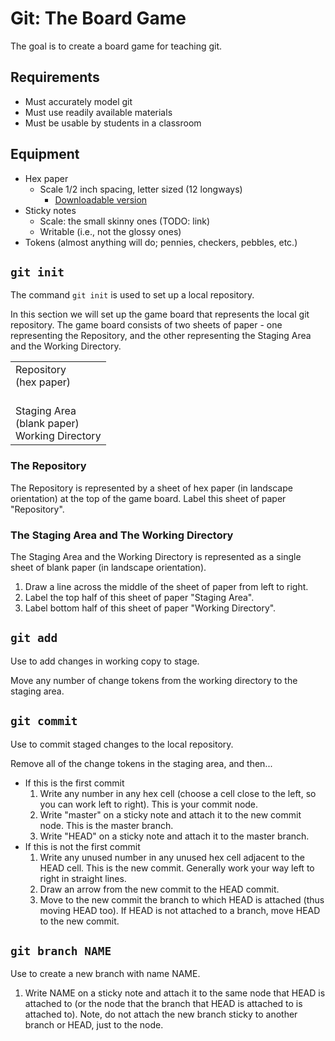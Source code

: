 # Git: The Board Game

The goal is to create a board game for teaching git.

## Requirements

- Must accurately model git
- Must use readily available materials
- Must be usable by students in a classroom

## Equipment

- Hex paper
  - Scale 1/2 inch spacing, letter sized (12 longways)
    - [Downloadable version](https://www.printablepaper.net/preview/hexagon-portrait-letter-2)
- Sticky notes
  - Scale: the small skinny ones (TODO: link)
  - Writable (i.e., not the glossy ones)
- Tokens (almost anything will do; pennies, checkers, pebbles, etc.)

## `git init`
The command `git init` is used to set up a local repository.

In this section we will set up the game board that represents the local git repository. The game board consists of two sheets of paper - one representing the Repository, and the other representing the Staging Area and the Working Directory.

<table>
<tr><td>Repository<br>(hex paper)<br><br></td></tr>
<tr><td>Staging Area<br>
(blank paper)<br>
Working Directory</td></tr>
</table>

### The Repository
The Repository is represented by a sheet of hex paper (in landscape orientation) at the top of the game board. Label this sheet of paper "Repository".

### The Staging Area and The Working Directory
The Staging Area and the Working Directory is represented as a single sheet of blank paper (in landscape orientation).

1. Draw a line across the middle of the sheet of paper from left to right.
2. Label the top half of this sheet of paper "Staging Area".
3. Label bottom half of this sheet of paper "Working Directory".

## `git add`

Use to add changes in working copy to stage.

Move any number of change tokens from the working directory to the staging area.

## `git commit`

Use to commit staged changes to the local repository.

Remove all of the change tokens in the staging area, and then...

- If this is the first commit
  1. Write any number in any hex cell (choose a cell close to the left, so you can work left to right). This is your commit node.
  2. Write "master" on a sticky note and attach it to the new commit node.
  This is the master branch.
  3. Write "HEAD" on a sticky note and attach it to the master branch.
- If this is not the first commit
  1. Write any unused number in any unused hex cell adjacent to the HEAD cell.
  This is the new commit. Generally work your way left to right in straight lines.
  2. Draw an arrow from the new commit to the HEAD commit.
  3. Move to the new commit the branch to which HEAD is attached (thus moving HEAD too). If HEAD is not attached to a branch, move HEAD to the new commit.

## `git branch NAME`

Use to create a new branch with name NAME.

1. Write NAME on a sticky note and attach it to the same node that HEAD is attached to (or the node that the branch that HEAD is attached to is attached to). Note, do not attach the new branch sticky to another branch or HEAD, just to the node.
